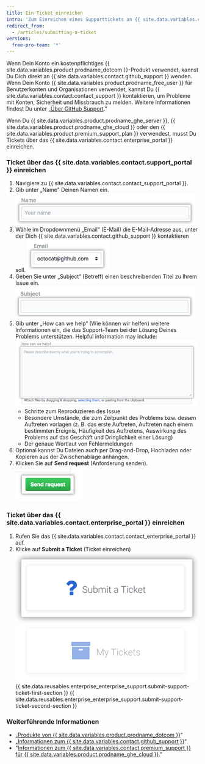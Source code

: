 ```yaml
---
title: Ein Ticket einreichen
intro: 'Zum Einreichen eines Supporttickets an {{ site.data.variables.contact.github_support }} verwende das Supportportal.'
redirect_from:
  - /articles/submitting-a-ticket
versions:
  free-pro-team: '*'
---
```


Wenn Dein Konto ein kostenpflichtiges {{ site.data.variables.product.prodname_dotcom }}-Produkt verwendet, kannst Du Dich direkt an {{ site.data.variables.contact.github_support }} wenden. Wenn Dein Konto {{ site.data.variables.product.prodname_free_user }} für Benutzerkonten und Organisationen verwendet, kannst Du {{ site.data.variables.contact.contact_support }} kontaktieren, um Probleme mit Konten, Sicherheit und Missbrauch zu melden. Weitere Informationen findest Du unter „[Über GitHub Support](/github/working-with-github-support/about-github-support)."

Wenn Du {{ site.data.variables.product.prodname_ghe_server }}, {{ site.data.variables.product.prodname_ghe_cloud }} oder den {{ site.data.variables.product.premium_support_plan }} verwendest, musst Du Tickets über das {{ site.data.variables.contact.enterprise_portal }} einreichen.

### Ticket über das {{ site.data.variables.contact.support_portal }} einreichen

1. Navigiere zu {{ site.data.variables.contact.contact_support_portal }}.
2. Gib unter „Name" Deinen Namen ein. ![Feld „Name“](/assets/images/help/support/name-field.png)
3. Wähle im Dropdownmenü „Email“ (E-Mail) die E-Mail-Adresse aus, unter der Dich {{ site.data.variables.contact.github_support }} kontaktieren soll. ![Feld „Email“ (E-Mail)](/assets/images/help/support/email-field.png)
4. Geben Sie unter „Subject“ (Betreff) einen beschreibenden Titel zu Ihrem Issue ein. ![Feld „Subject“ (Betreff)](/assets/images/help/support/subject-field.png)
5. Gib unter „How can we help“ (Wie können wir helfen) weitere Informationen ein, die das Support-Team bei der Lösung Deines Problems unterstützen. Helpful information may include: ![Feld „How can we help“ (Wie können wir helfen)](/assets/images/help/support/how-can-we-help-field.png)
    - Schritte zum Reproduzieren des Issue
    - Besondere Umstände, die zum Zeitpunkt des Problems bzw. dessen Auftreten vorlagen (z. B. das erste Auftreten, Auftreten nach einem bestimmten Ereignis, Häufigkeit des Auftretens, Auswirkung des Problems auf das Geschäft und Dringlichkeit einer Lösung)
    - Der genaue Wortlaut von Fehlermeldungen
6. Optional kannst Du Dateien auch per Drag-and-Drop, Hochladen oder Kopieren aus der Zwischenablage anhängen.
7. Klicken Sie auf **Send request** (Anforderung senden). ![Schaltfläche „Send request“ (Anforderung senden)](/assets/images/help/support/send-request-button.png)

### Ticket über das {{ site.data.variables.contact.enterprise_portal }} einreichen

1. Rufen Sie das {{ site.data.variables.contact.contact_enterprise_portal }} auf.
5. Klicke auf **Submit a Ticket** (Ticket einreichen) ![Ein Ticket beim Enterprise-Support-Team einreichen](/assets/images/enterprise/support/submit-ticket-button.png)
{{ site.data.reusables.enterprise_enterprise_support.submit-support-ticket-first-section }}
{{ site.data.reusables.enterprise_enterprise_support.submit-support-ticket-second-section }}

### Weiterführende Informationen
- „[Produkte von {{ site.data.variables.product.prodname_dotcom }}](/github/getting-started-with-github/githubs-products)“
- „[Informationen zum {{ site.data.variables.contact.github_support }}](/articles/about-github-support)“
- "[Informationen zum {{ site.data.variables.contact.premium_support }} für {{ site.data.variables.product.prodname_ghe_cloud }}](/articles/about-github-premium-support-for-github-enterprise-cloud)."
